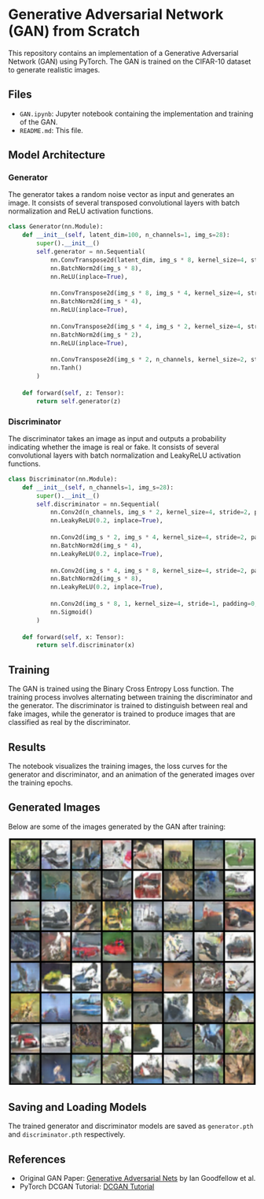 # Generative Adversarial Network (GAN) from Scratch

This repository contains an implementation of a Generative Adversarial Network (GAN) using PyTorch. The GAN is trained on the CIFAR-10 dataset to generate realistic images.

## Files

- `GAN.ipynb`: Jupyter notebook containing the implementation and training of the GAN.
- `README.md`: This file.

## Model Architecture

### Generator

The generator takes a random noise vector as input and generates an image. It consists of several transposed convolutional layers with batch normalization and ReLU activation functions.

```python
class Generator(nn.Module):
    def __init__(self, latent_dim=100, n_channels=1, img_s=28):
        super().__init__()
        self.generator = nn.Sequential(
            nn.ConvTranspose2d(latent_dim, img_s * 8, kernel_size=4, stride=1, padding=0, bias=False),
            nn.BatchNorm2d(img_s * 8),
            nn.ReLU(inplace=True),
            
            nn.ConvTranspose2d(img_s * 8, img_s * 4, kernel_size=4, stride=2, padding=0, bias=False),
            nn.BatchNorm2d(img_s * 4),
            nn.ReLU(inplace=True),

            nn.ConvTranspose2d(img_s * 4, img_s * 2, kernel_size=4, stride=2, padding=2, bias=False),
            nn.BatchNorm2d(img_s * 2),
            nn.ReLU(inplace=True),

            nn.ConvTranspose2d(img_s * 2, n_channels, kernel_size=2, stride=2, padding=2),
            nn.Tanh()
        )

    def forward(self, z: Tensor):
        return self.generator(z)
```

### Discriminator

The discriminator takes an image as input and outputs a probability indicating whether the image is real or fake. It consists of several convolutional layers with batch normalization and LeakyReLU activation functions.

```python
class Discriminator(nn.Module):
    def __init__(self, n_channels=1, img_s=28):
        super().__init__()
        self.discriminator = nn.Sequential(
            nn.Conv2d(n_channels, img_s * 2, kernel_size=4, stride=2, padding=1, bias=False),
            nn.LeakyReLU(0.2, inplace=True),
            
            nn.Conv2d(img_s * 2, img_s * 4, kernel_size=4, stride=2, padding=1, bias=False),
            nn.BatchNorm2d(img_s * 4),
            nn.LeakyReLU(0.2, inplace=True),
            
            nn.Conv2d(img_s * 4, img_s * 8, kernel_size=4, stride=2, padding=1, bias=False),
            nn.BatchNorm2d(img_s * 8),
            nn.LeakyReLU(0.2, inplace=True),
            
            nn.Conv2d(img_s * 8, 1, kernel_size=4, stride=1, padding=0, bias=False),
            nn.Sigmoid()
        )

    def forward(self, x: Tensor):
        return self.discriminator(x)
```

## Training

The GAN is trained using the Binary Cross Entropy Loss function. The training process involves alternating between training the discriminator and the generator. The discriminator is trained to distinguish between real and fake images, while the generator is trained to produce images that are classified as real by the discriminator.

## Results

The notebook visualizes the training images, the loss curves for the generator and discriminator, and an animation of the generated images over the training epochs.

## Generated Images

Below are some of the images generated by the GAN after training:

![Generated Images](generated_images.png)

## Saving and Loading Models

The trained generator and discriminator models are saved as `generator.pth` and `discriminator.pth` respectively.

## References

- Original GAN Paper: [Generative Adversarial Nets](https://arxiv.org/abs/1406.2661) by Ian Goodfellow et al.
- PyTorch DCGAN Tutorial: [DCGAN Tutorial](https://pytorch.org/tutorials/beginner/dcgan_faces_tutorial.html)